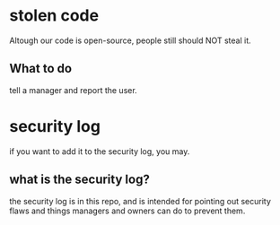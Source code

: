 # stolen code
Altough our code is open-source, people still should NOT steal it.

## What to do
tell a manager and report the user.


# security log
if you want to add it to the security log, you may.

## what is the security log?
the security log is in this repo, and is intended for pointing out security flaws and things managers and owners can do to prevent them.
